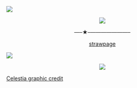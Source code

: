 ![](https://64.media.tumblr.com/03dc92b900098e8d77edf76463c96369/f66b8aeaa955beee-e2/s2048x3072/7b5b40d0237d817f73a37ef658964695734dc7d5.pnj)

<p align="center"
  
![](https://64.media.tumblr.com/2f00f6a28bcd62afdaf3691554ec0607/99adbc0b3fbfa4ae-09/s400x600/1fdb6f97c911e57a79c8fdc5f75adb7363b96050.pnj)

<p align="center" 

  —–★–———————–

<p align="center" 

[strawpage](https://parallelharmonies.straw.page)   

![](https://64.media.tumblr.com/7599b078dea526caf40790c0159f4c38/f66b8aeaa955beee-c2/s2048x3072/322e444bf0b2e8f2185f965e50a8a4d75d74d778.pnj)

<p align="center">
  <img src="https://komarev.com/ghpvc/?username=VividOldTale&label=Fans&color=ef106c">
  </p>

  [Celestia graphic credit](https://www.tumblr.com/scythidol)
  
